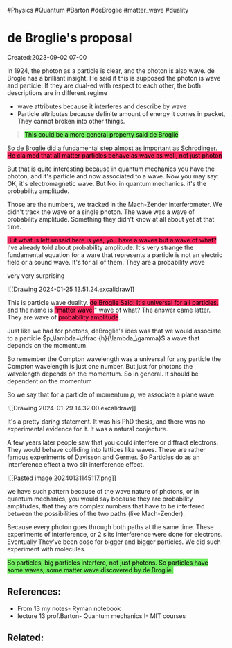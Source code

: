 #Physics #Quantum #Barton #deBroglie  #matter_wave #duality

# de Broglie's proposal
Created:2023-09-02 07-00

In 1924, the photon as a particle is clear, and the photon is also wave. de Brogle has  a brilliant insight. He said if this is supposed the photon is wave and particle. If they are dual-ed with respect to each other, the both descriptions are in different regime

- wave attributes because it interferes and describe by wave
- Particle attributes because definite amount of energy it comes in packet, They cannot broken into other things.
> <mark style="background: #2BE611A6;">This could be a more general property said de Broglie</mark>


So de Broglie did a fundamental step almost as important as Schrodinger. <mark style="background: #FF2C61;">He claimed that all matter particles behave as wave as well, not just photon</mark>

But that is quite interesting because in quantum mechanics you have the photon, and it's particle and now associated to a wave. Now you may say: OK, it's electromagnetic wave. But No. in quantum mechanics. it's the probability amplitude.

Those are the numbers, we tracked in the Mach-Zender interferometer. We didn't track the wave or a single photon. The wave was a wave of probability amplitude. Something they didn't know at all about yet at that time.

<mark style="background: #FF2C61;">But what is left unsaid here is yes, you have a waves but a wave of what?</mark> I've already told about probability amplitude. It's very strange the fundamental equation for a ware that represents a particle is not an electric field or a sound wave. It's for all of them. They are a probability wave

very very surprising

![[Drawing 2024-01-25 13.51.24.excalidraw]]



This is particle wave duality. <mark style="background: #FF2C61;">de Broglie Said: It's universal for all particles. </mark>and the name is <mark style="background: #FF2C61;">"matter wave!</mark>" wave of what? The answer came latter. They are wave of <mark style="background: #FF2C61;">probability amplitude</mark>.



Just like we had for photons, deBroglie's ides was that we would associate to a particle $p_\lambda=\dfrac {h}{\lambda_\gamma}$ a wave that depends on the momentum. 

So remember the Compton wavelength was a universal for any particle the Compton wavelength is just one number. But just for photons the wavelength depends on the momentum. So in general. It should be dependent on the momentum

So we say that for a particle of momentum $p$, we associate a plane wave.


![[Drawing 2024-01-29 14.32.00.excalidraw]]



It's a pretty daring statement. It was his PhD  thesis, and there was no experimental evidence for it. It was a natural conjecture.

A few years later people saw that you could interfere or diffract electrons. They would behave colliding into lattices like waves. These are rather famous experiments of Davisson and Germer.  So Particles do as an interference effect a two slit interference effect.

![[Pasted image 20240131145117.png]]

we have such pattern because of the wave nature of photons, or in quantum mechanics, you would say because they are probability amplitudes, that they are complex numbers that have to be interfered between the possibilities of  the two paths (like Mach-Zender).


Because every photon goes through both paths at the same time. These experiments of interference, or 2 slits interference were done for electrons. Eventually They've been dose for bigger and bigger particles.  We did such experiment with molecules.

<mark style="background: #2BE611A6;">So particles, big particles interfere, not just photons. So particles have some waves, some matter wave discovered by de Broglie.</mark>


## References:
- From 13 my notes- Ryman notebook
- lecture 13 prof.Barton- Quantum mechanics I- MIT courses

## Related:



